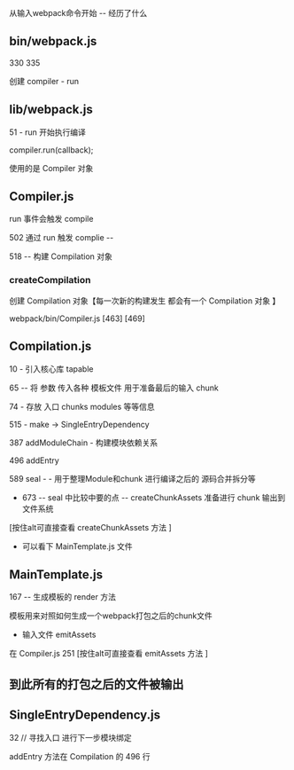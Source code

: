 从输入webpack命令开始 -- 经历了什么

## bin/webpack.js

330 335

创建 compiler - run

## lib/webpack.js

51 - run 开始执行编译

  compiler.run(callback);


使用的是 Compiler 对象

## Compiler.js

run 事件会触发 compile

502 通过 run 触发 complie --

518 -- 构建 Compilation 对象


### createCompilation

创建 Compilation 对象【每一次新的构建发生 都会有一个 Compilation 对象 】

webpack/bin/Compiler.js [463] [469]

## Compilation.js

10 - 引入核心库 tapable

65 -- 将 参数 传入各种 模板文件  用于准备最后的输入 chunk

74 -  存放 入口  chunks  modules 等等信息

515 - make  -> SingleEntryDependency

387  addModuleChain - 构建模块依赖关系

496  addEntry

589  seal - -  用于整理Module和chunk 进行编译之后的 源码合并拆分等

* 	673 -- seal 中比较中要的点 --  createChunkAssets 准备进行 chunk 输出到文件系统

[按住alt可直接查看 createChunkAssets 方法 ]

* 可以看下 MainTemplate.js 文件

## MainTemplate.js  

167  --  生成模板的 render 方法

模板用来对照如何生成一个webpack打包之后的chunk文件

* 输入文件 emitAssets

在 Compiler.js  251 [按住alt可直接查看 emitAssets 方法 ]



## 到此所有的打包之后的文件被输出 ##


## SingleEntryDependency.js

32 		// 寻找入口 进行下一步模块绑定

addEntry 方法在  Compilation 的 496 行
